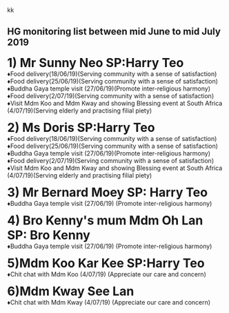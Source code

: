 <link rel='stylesheet' href='https://use.fontawesome.com/releases/v5.7.0/css/all.css' integrity='sha384-lZN37f5QGtY3VHgisS14W3ExzMWZxybE1SJSEsQp9S+oqd12jhcu+A56Ebc1zFSJ' crossorigin='anonymous'>	

<a href="index.html" title="Return"><i class="fa fa-reply fa-3x"></i></a> 

kk

## HG monitoring list between mid June to mid July 2019

<span  style="font-size: 2em;"><b>1) Mr Sunny Neo SP:Harry Teo  </b></span>   
&diams;Food delivery(18/06/19)(Serving community with a sense of satisfaction)  
&diams;Food delivery(25/06/19)(Serving community with a sense of satisfaction)   
&diams;Buddha Gaya temple visit (27/06/19)(Promote inter-religious harmony)  
&diams;Food delivery(2/07/19)(Serving community with a sense of satisfaction)  
&diams;Visit Mdm Koo and Mdm Kway and showing Blessing event at South Africa (4/07/19)(Serving elderly and practising filial piety)

  
<span  style="font-size: 2em;"><b>2) Ms Doris SP:Harry Teo    </b> </span>   
  &diams;Food delivery(18/06/19)(Serving community with a sense of satisfaction)  
  &diams;Food delivery(25/06/19)(Serving community with a sense of satisfaction)   
  &diams;Buddha Gaya temple visit (27/06/19)(Promote inter-religious harmony)  
  &diams;Food delivery(2/07/19)(Serving community with a sense of satisfaction)   
  &diams;Visit Mdm Koo and Mdm Kway and showing Blessing event at South Africa (4/07/19)(Serving elderly and practising filial piety)
	
	
<span  style="font-size: 2em;"><b>3) Mr Bernard Moey SP: Harry Teo  </b></span>    
  &diams;Buddha Gaya temple visit (27/06/19) (Promote inter-religious harmony) 

  
<span  style="font-size: 2em;"><b>4) Bro Kenny's mum Mdm Oh Lan SP: Bro Kenny  </b></span>    
  &diams;Buddha Gaya temple visit (27/06/19) (Promote inter-religious harmony) 

  
<span  style="font-size: 2em;"><b>5)Mdm Koo Kar Kee SP:Harry Teo  </b></span>    
  &diams;Chit chat with Mdm Koo (4/07/19) (Appreciate our care and concern)

  
<span  style="font-size: 2em;"><b>6)Mdm Kway See Lan  </b></span>    
  &diams;Chit chat with Mdm Kway (4/07/19) (Appreciate our care and concern)  